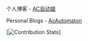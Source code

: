 个人博客 - [AC自动姬](https://blog.acautomaton.com)

Personal Blogs - [AcAutomaton](https://blog.acautomaton.com)

[![Contribution Stats](https://github-contribution-stats.vercel.app/api/?username=AccAutomaton)]
